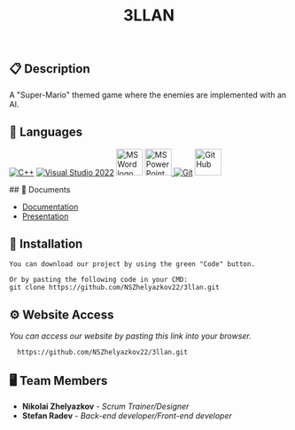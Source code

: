<h1 align="center">3LLAN</h1>

<p align = "center">
</p>

<br>



## 📋 Description
  A "Super-Mario" themed game where the enemies are implemented with an AI.

## 🚀 Languages 
  <p align="left"> 
  <a href="https://www.cplusplus.com/"><img src="https://img.icons8.com/color/48/000000/c-plus-plus-logo.png" alt="C++"/></a>
  <a href="https://visualstudio.microsoft.com/"><img src="https://img.icons8.com/fluency/48/000000/visual-studio.png" alt="Visual Studio 2022"/></a>
    <a href="https://www.microsoft.com/en-ww/microsoft-365/word"><img src="https://img.icons8.com/fluency/48/000000/microsoft-word-2019.png" alt="MS Word logo" width=48px /></a>
    <a href="https://www.microsoft.com/en-us/microsoft-365/powerpoint"><img src="https://img.icons8.com/fluency/48/000000/microsoft-powerpoint-2019.png" alt="MS PowerPoint logo" width=48px />
    <a href="https://git-scm.com/"><img src="https://img.icons8.com/color/48/000000/git.png" alt="Git"/></a>
      <a href="https://git-scm.com/"><img src="https://cdn-icons-png.flaticon.com/512/25/25231.png" alt="GitHub" height=48px width=48px/></a>
 
  </p>
## 💼 Documents
  <ul>
    <li><a href="Documentation/3llan.docx">Documentation</a></li>
    <li><a href="Documentation/3llan.pptx">Presentation</a></li>
   </ul>


## 🔧 Installation

```
You can download our project by using the green "Code" button.

Or by pasting the following code in your CMD:
git clone https://github.com/NSZhelyazkov22/3llan.git
```

## ⚙ Website Access

*You can access our website by pasting this link into your browser.*
```
  https://github.com/NSZhelyazkov22/3llan.git
```

## 🖥 Team Members
* **Nikolai Zhelyazkov** - *Scrum Trainer/Designer* 
* **Stefan Radev** - *Back-end developer/Front-end developer* 

